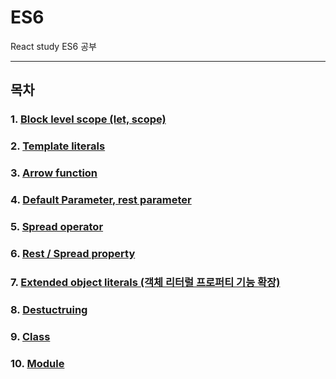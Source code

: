 # ES6

React study
ES6 공부

--------

## 목차

### 1. [Block level scope (let, scope)](https://github.com/fed-gren/React-Study/blob/master/ES6/Block%20level%20scope/BlockLevelScope.md)
### 2. [Template literals](https://github.com/fed-gren/React-Study/blob/master/ES6/Template%20literals/TemplateLiterals.md)
### 3. [Arrow function](https://github.com/fed-gren/React-Study/blob/master/ES6/Arrow%20function/ArrowFunction.md)
### 4. [Default Parameter, rest parameter](https://github.com/fed-gren/React-Study/blob/master/ES6/Default%20%26%20Rest%20parameter/Default%26RestParameter.md)
### 5. [Spread operator](https://github.com/fed-gren/React-Study/blob/master/ES6/Spread%20operator/SpreadOperator.md)
### 6. [Rest / Spread property](https://github.com/fed-gren/React-Study/blob/master/ES6/Rest%2Cspread%20property/RestSpreadProperty.md)
### 7. [Extended object literals (객체 리터럴 프로퍼티 기능 확장)](https://github.com/fed-gren/React-Study/blob/master/ES6/Enhanced%20object%20literals/EnhancedObjectLiterals.md)
### 8. [Destuctruing](https://github.com/fed-gren/React-Study/blob/master/ES6/Destructuring/Destructuring.md)
### 9. [Class](https://github.com/fed-gren/React-Study/blob/master/ES6/Class/Class.md)
### 10. [Module](https://github.com/fed-gren/React-Study/blob/master/ES6/Module/Module.md)